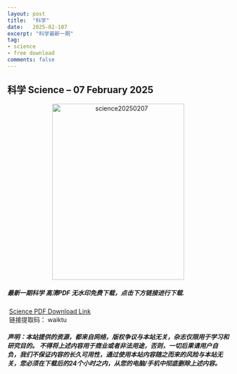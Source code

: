 ```yaml
---
layout: post
title:  "科学"
date:   2025-02-107
excerpt: "科学最新一期"
tag:
- science 
- free download
comments: false
---
```


## 科学 Science – 07 February 2025

<div align="center">
<img src="https://i.postimg.cc/RVPFcddr/Science-Issue-6734-Volume-387-7-February-2025-00.png" alt="science20250207" border="0" width = 300 height = 400 /> 
</div>


 <h5>最新一期科学 高清PDF 无水印免费下载，点击下方链接进行下载. </h5>
 
  <a href="https://wwfh.lanzout.com/i4dBB2oxpa3i">Science PDF Download Link</a>  
  <br/>
  链接提取码： waiktu
 
##### 声明：本站提供的资源，都来自网络，版权争议与本站无关，杂志仅限用于学习和研究目的。 不得将上述内容用于商业或者非法用途，否则，一切后果请用户自负，我们不保证内容的长久可用性，通过使用本站内容随之而来的风险与本站无关，您必须在下载后的24个小时之内，从您的电脑/手机中彻底删除上述内容。
